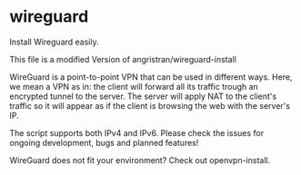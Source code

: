 # wireguard
Install Wireguard easily.

This file is a modified Version of angristran/wireguard-install


WireGuard is a point-to-point VPN that can be used in different ways. Here, we mean a VPN as in: the client will forward all its traffic trough an encrypted tunnel to the server. The server will apply NAT to the client's traffic so it will appear as if the client is browsing the web with the server's IP.

The script supports both IPv4 and IPv6. Please check the issues for ongoing development, bugs and planned features!

WireGuard does not fit your environment? Check out openvpn-install.

